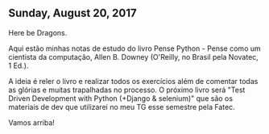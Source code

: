 ## Sunday, August 20, 2017

Here be Dragons.

Aqui estão minhas notas de estudo do livro Pense Python - Pense como um cientista da computação, Allen B. Downey (O'Reilly, no Brasil pela Novatec, 1 Ed.). 

A ideia é reler o livro e realizar todos os exercícios além de comentar todas as glórias e muitas trapalhadas no processo. O próximo livro será "Test Driven Development with Python (+Django & selenium)" que são os materiais de dev que utilizarei no meu TG esse semestre pela Fatec.

Vamos arriba!


